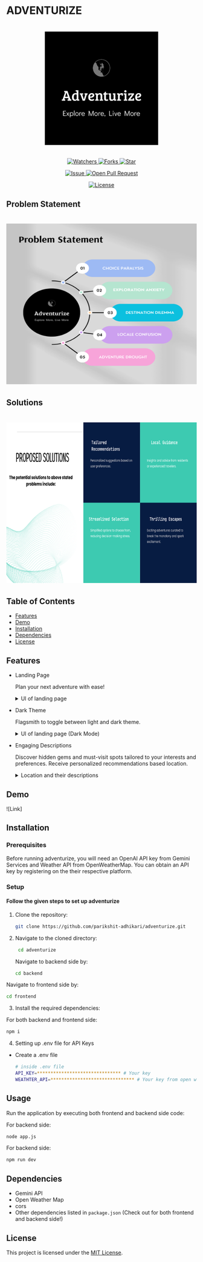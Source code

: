 # ADVENTURIZE

# <p align="center"><img src="https://github.com/parikshit-adhikari/adventurize/blob/main/assets/logo.png" width=300 /></p>

<p align="center">
    <p align="center">
        <a href="https://github.com/parikshit-adhikari/adventurize" target="blank">
            <img src="https://img.shields.io/github/watchers/parikshit-adhikari/adventurize?style=for-the-badge&logo=appveyor" alt="Watchers"/>
        </a>  
        <a href="https://github.com/parikshit-adhikari/adventurize/fork" target="blank">
            <img src="https://img.shields.io/github/forks/parikshit-adhikari/adventurize?style=for-the-badge&logo=appveyor" alt="Forks"/>
        </a>
        <a href="https://github.com/parikshit-adhikari/adventurize/stargazers" target="blank">
            <img src="https://img.shields.io/github/stars/parikshit-adhikari/adventurize?style=for-the-badge&logo=appveyor" alt="Star"/>
        </a>
    </p>
    <p align="center">
        <a href="https://github.com/parikshit-adhikari/adventurize/issues" target="blank">
            <img src="https://img.shields.io/github/issues/parikshit-adhikari/adventurize?style=for-the-badge&logo=appveyor" alt="Issue"/>
        </a>
        <a href="https://github.com/parikshit-adhikari/adventurize/pulls" target="blank">
            <img src="https://img.shields.io/github/issues-pr/parikshit-adhikari/adventurize?style=for-the-badge&logo=appveyor" alt="Open Pull Request"/>
        </a>
    </p>
    <p align="center">
        <a href="https://github.com/parikshit-adhikari/adventurize/blob/master/LICENSE" target="blank">
            <img src="https://img.shields.io/github/license/parikshit-adhikari/adventurize?style=for-the-badge&logo=appveyor" alt="License" />
        </a>
    </p>
</p>

<p align="center">
</p>

## Problem Statement

# <p align="center"><img src="https://github.com/parikshit-adhikari/adventurize/blob/main/assets/problems.png" width=750 height=425 /></p>

## Solutions

# <p align="center"><img src="https://github.com/parikshit-adhikari/adventurize/blob/main/assets/adventurize_solutions.png" width=750 height=425 /></p>

## Table of Contents

- [Features](#features)
- [Demo](#demo)
- [Installation](#installation)
- [Dependencies](#dependencies)
- [License](#license)

## Features

- Landing Page

  Plan your next adventure with ease! 
  <details>
    <summary>UI of landing page</summary>
    <img src="https://github.com/parikshit-adhikari/adventurize/blob/main/assets/image1.png" width=750/>
  </details>

- Dark Theme

  Flagsmith to toggle between light and dark theme.
  <details>
    <summary>UI of landing page (Dark Mode)</summary>
    <img src="https://github.com/parikshit-adhikari/adventurize/blob/main/assets/image2.png" width=750/>

  </details>

- Engaging Descriptions

  Discover hidden gems and must-visit spots tailored to your interests and preferences. Receive personalized recommendations based location.
  <details>
    <summary>Location and their descriptions</summary>
    <img src="https://github.com/parikshit-adhikari/adventurize/blob/main/assets/image3.png" width=750/>
  </details>

## Demo

![Link]

## Installation

### Prerequisites

Before running adventurize, you will need an OpenAI API key from Gemini Services and Weather API from OpenWeatherMap. You can obtain an API key by registering on the their respective platform.

### Setup

#### Follow the given steps to set up adventurize

1. Clone the repository:

   ```bash
   git clone https://github.com/parikshit-adhikari/adventurize.git
   ```

2. Navigate to the cloned directory:

   ```bash
    cd adventurize
   ```

   Navigate to backend side by:

   ```bash
   cd backend
   ``` 

Navigate to frontend side by:

   ```bash
   cd frontend
   ``` 

3. Install the required dependencies:

For both backend and frontend side:

```bash
npm i
```

4. Setting up .env file for API Keys

- Create a .env file

  ```bash
  # inside .env file
  API_KEY=******************************* # Your key
  WEATHTER_API=******************************* # Your key from open weather map
  ```
## Usage

Run the application by executing both frontend and backend side code:

For backend side:

```bash
node app.js 
```

For backend side:

```bash
npm run dev
```

## Dependencies

- Gemini API
- Open Weather Map  
- cors
- Other dependencies listed in `package.json` (Check out for both frontend and backend side!)

## License

This project is licensed under the [MIT License](/LICENSE).
